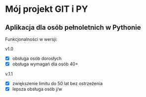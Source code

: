 # Mój projekt GIT i PY


## Aplikacja dla osób pełnoletnich w Pythonie

Funkcjonalności w wersji:

v1.0
- [x] obsługa osób dorosłych
- [x] obsługa wymagań dla osób 40+

v.1.1
- [x] zwiększenie limitu do 50 lat bez ostrzeżenia
- [x] lepsza obsługa osób j/w
